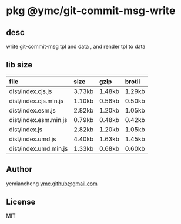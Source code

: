# pkg @ymc/git-commit-msg-write

## desc
write git-commit-msg tpl and data , and render tpl to data

## lib size  
file | size | gzip | brotli
:---- | :---- | :---- | :----
dist/index.cjs.js | 3.73kb | 1.48kb | 1.29kb
dist/index.cjs.min.js | 1.10kb | 0.58kb | 0.50kb
dist/index.esm.js | 2.82kb | 1.20kb | 1.05kb
dist/index.esm.min.js | 0.79kb | 0.48kb | 0.42kb
dist/index.js | 2.82kb | 1.20kb | 1.05kb
dist/index.umd.js | 4.40kb | 1.63kb | 1.45kb
dist/index.umd.min.js | 1.33kb | 0.68kb | 0.60kb

## Author
yemiancheng <ymc.github@gmail.com>

## License
MIT